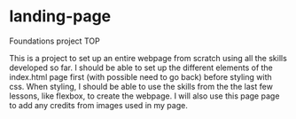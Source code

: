 # landing-page
Foundations project TOP

This is a project to set up an entire webpage from scratch using all the skills developed so far.
I should be able to set up the different elements of the index.html page first (with possible need to go back) before styling with css.
When styling, I should be able to use the skills from the the last few lessons, like flexbox, to create the webpage.
I will also use this page page to add any credits from images used in my page.
